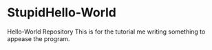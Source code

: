 # StupidHello-World
Hello-World Repository
This is for the tutorial me writing something to appease the program.
